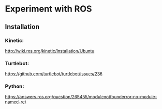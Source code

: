 # **Experiment with ROS**

## Installation

### Kinetic: 

http://wiki.ros.org/kinetic/Installation/Ubuntu

### Turtlebot:

https://github.com/turtlebot/turtlebot/issues/236

### Python:

https://answers.ros.org/question/265455/modulenotfounderror-no-module-named-re/
